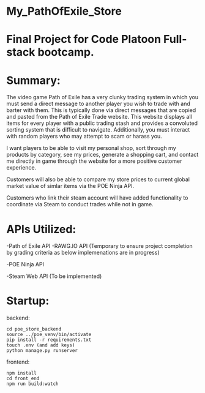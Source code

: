 # My_PathOfExile_Store
# Final Project for Code Platoon Full-stack bootcamp.

# Summary:
The video game Path of Exile has a very clunky trading system in which you must send a direct message to another player you wish to trade with and barter with them. This is typically done via direct messages that are copied and pasted from the Path of Exile Trade website. This website displays all items for every player with a public trading stash and provides a convoluted sorting system that is difficult to navigate. Additionally, you must interact with random players who may attempt to scam or harass you.

I want players to be able to visit my personal shop, sort through my products by category, see my prices, generate a shopping cart, and contact me directly in game through the website for a more positive customer experience.

Customers will also be able to compare my store prices to current global market value of simlar items via the POE Ninja API. 

Customers who link their steam account will have added functionality to coordinate via Steam to conduct trades while not in game.


# APIs Utilized:

-Path of Exile API
-RAWG.IO API (Temporary to ensure project completion by grading criteria as below implemenations are in progress)

-POE Ninja API

-Steam Web API (To be implemented)

# Startup:
backend:
```
cd poe_store_backend
source ../poe_venv/bin/activate
pip install -r requirements.txt
touch .env (and add keys)
python manage.py runserver
```

frontend:
```
npm install
cd front_end
npm run build:watch
```